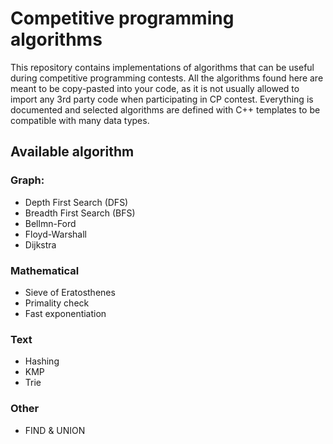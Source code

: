 # Competitive programming algorithms

This repository contains implementations of algorithms that can be useful during competitive programming contests. All the algorithms found here are meant to be copy-pasted into your code, as it is not usually allowed to import any 3rd party code when participating in CP contest. Everything is documented and selected algorithms are defined with C++ templates to be compatible with many data types.

## Available algorithm

### Graph:
- Depth First Search (DFS)
- Breadth First Search (BFS)
- Bellmn-Ford
- Floyd-Warshall
- Dijkstra

### Mathematical
- Sieve of Eratosthenes
- Primality check
- Fast exponentiation

### Text
- Hashing
- KMP
- Trie

### Other
- FIND & UNION
